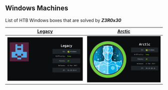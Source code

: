 ## Windows Machines

List of HTB Windows boxes that are solved by ***Z3R0x30***

| [Legacy](Legacy_Machine.md)               | [Arctic](Arctic_Machine.md)          |
| ----------------------------------------- | ------------------------------------ |
| ![Legacy](images-legacy/cover_legacy.png) |   ![](images-artic/cover_arctic.png) |
